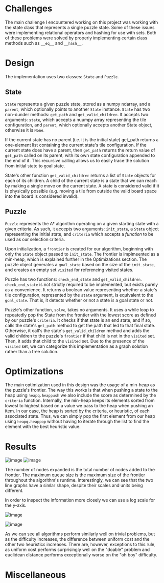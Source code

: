 # Challenges
The main challenge I encountered working on this project was working with the state class that represents a single puzzle state. Some of these issues were implementing relational operators and hashing for use with sets. Both of these problems were solved by properly implementing certain class methods such as `__eq__` and `__hash__`.
# Design
The implementation uses two classes: `State` and `Puzzle`. 

## State
`State` represents a given puzzle state, stored as a numpy ndarray, and a `parent`, which optionally points to another `State` instance. `State` has two non-dunder methods: `get_path` and `get_valid_children`. It accepts two arguments: `state`, which accepts a nuumpy array representing the tile configuration, and `parent`, which optionally accepts another State object, otherwise it is `None`. 

If the current state has no parent (i.e. it is the initial state) get_path returns a one-element list containing the current state's tile configuration. If the current state does have a parent, then `get_path` returns the return value of `get_path` called on its parent, with its own state configuration appended to the end of it. This recursive calling allows us to easily trace the solution from initial state to goal state. 

State's other function `get_valid_children` returns a list of `State` objects for each of its children. A child of the current state is a state that we can reach by making a single move on the current state. A state is considered valid if it is physically possible (e.g. moving a tile from outside the valid board space into the board is considered invalid). 

## Puzzle
`Puzzle` represents the A* algorithm operating on a given starting state with a given criteria. As such, it accepts two arguments: `init_state`, a `State` object representing the initial state, and `criteria` which accepts a _function_ to be used as our selection criteria. 

Upon initialization, a `frontier` is created for our algorithm, beginning with only the `State` object passed to `init_state`. The frontier is implmeented as a min-heap, which is explained further in the Optimizations section. The puzzle object generates a `goal_state` based on the size of the `init_state`, and creates an empty set `visited` for referencing visited states. 

Puzzle has two functions: `check_end_state` and `get_valid_children`. `check_end_state` is not strictly required to be implemented, but exists purely as a convenience. It returns a boolean value representing whether a state's tile configuration, represented by the `state` argument, is equivalent to the `goal_state`. That is, it detects whether or not a state is a goal state or not. 

Puzzle's other function, `solve`, takes no arguments. It uses a while loop to repeatedly pop the State from the frontier with the lowest score as defined by our puzzle's `criteria`. It checks if that state is an end state, and if so, calls the state's `get_path` method to get the path that led to that final state. Otherwise, it call's the state's `get_valid_children` method and adds the valid children to the puzzle's `frontier` if that child is not in the `visited` set. Then, it adds that child to the `visited` set. Due to the presence of the `visited` set, we can categorize this implementation as a graph solution rather than a tree solution. 

# Optimizations
The main optimization used in this design was the usage of a min-heap as the puzzle's frontier. The way this works is that when pushing a state to the heap using `heapq.heappush` we also include the score as determined by the `criteria` function. Internally, the min-heap keeps its elements sorted from lowest to highest based on a value we pass to the heap when pushing an item. In our case, the heap is sorted by the criteria, or heuristic, of each associated state. Thus, we can simply pop the first element from our heap using `heapq.heappop` without having to iterate through the list to find the element with the best heuristic value. 

# Results
![image](https://github.com/Jonathanace/CS170-Project-1/assets/55035716/4219c621-128f-40af-acdc-c5cbbdf563a8)
![image](https://github.com/Jonathanace/CS170-Project-1/assets/55035716/ce3cf9ee-7573-46d5-91ac-aa029b41281a)

The number of nodes expanded is the total number of nodes added to the frontier. The maximum queue size is the maximum size of the frontier throughout the algorithm's runtime. Interestingly, we can see that the two line graphs have a simlar shape, despite their scales and units being different.

In order to inspect the information more closely we can use a log scale for the y-axis.

![image](https://github.com/Jonathanace/CS170-Project-1/assets/55035716/52ecdc9e-23f0-4bec-883a-4fcef927f40b)

![image](https://github.com/Jonathanace/CS170-Project-1/assets/55035716/5284aa70-6b3c-4046-93d9-5f9aad598539)

As we can see all algorithms perform similarly well on trivial problems, but as the difficulty increases, the difference between uniform cost and the other two heuristics increases. There are, however, exceptions to this rule, as uniform cost performs surprisingly well on the "doable" problem and euclidean distance performs exceptionally worse on the "oh boy" difficulty.

# Miscellaneous
